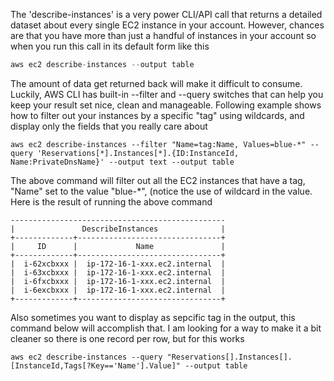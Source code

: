 The 'describe-instances' is a very power CLI/API call that returns a detailed dataset about every single EC2 instance in your account. However, chances are that you have more than just a handful of instances in your account so when you run this call in its default form like this

```python
aws ec2 describe-instances --output table
```

The amount of data get returned back will make it difficult to consume. Luckily, AWS CLI has built-in --filter and --query switches that can help you keep your result set nice, clean and manageable. Following example shows how to filter out your instances by a specific "tag" using wildcards, and display only the fields that you really care about

```
aws ec2 describe-instances --filter "Name=tag:Name, Values=blue-*" --query 'Reservations[*].Instances[*].{ID:InstanceId, Name:PrivateDnsName}' --output text --output table
```

The above command will filter out all the EC2 instances that have a tag, "Name" set to the value "blue-*", (notice the use of wildcard in the value. Here is the result of running the above command

```
------------------------------------------------
|               DescribeInstances              |
+-------------+--------------------------------+
|     ID      |             Name               |
+-------------+--------------------------------+
|  i-62xcbxxx |  ip-172-16-1-xxx.ec2.internal  |
|  i-63xcbxxx |  ip-172-16-1-xxx.ec2.internal  |
|  i-6fxcbxxx |  ip-172-16-1-xxx.ec2.internal  |
|  i-6excbxxx |  ip-172-16-1-xxx.ec2.internal  |
+-------------+--------------------------------+

```
Also sometimes you want to display as sepcific tag in the output, this command below will accomplish that. I am looking for a way to make it a bit cleaner so there is one record per row, but for this works

```
aws ec2 describe-instances --query "Reservations[].Instances[].[InstanceId,Tags[?Key=='Name'].Value]" --output table
```
